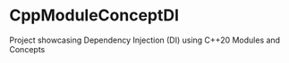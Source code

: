 # CppModuleConceptDI

Project showcasing Dependency Injection (DI) using C++20 Modules and Concepts
